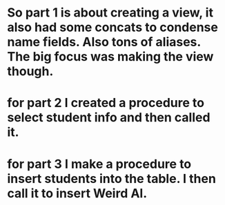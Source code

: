 # So part 1 is about creating a view, it also had some concats to condense name fields. Also tons of aliases. The big focus was making the view though.
# for part 2 I created a procedure to select student info and then called it.
# for part 3 I make a procedure to insert students into the table. I then call it to insert Weird Al.

